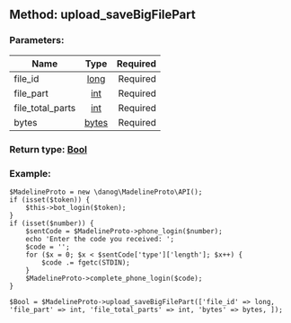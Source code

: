 ## Method: upload\_saveBigFilePart  

### Parameters:

| Name     |    Type       | Required |
|----------|:-------------:|---------:|
|file\_id|[long](../types/long.md) | Required|
|file\_part|[int](../types/int.md) | Required|
|file\_total\_parts|[int](../types/int.md) | Required|
|bytes|[bytes](../types/bytes.md) | Required|


### Return type: [Bool](../types/Bool.md)

### Example:


```
$MadelineProto = new \danog\MadelineProto\API();
if (isset($token)) {
    $this->bot_login($token);
}
if (isset($number)) {
    $sentCode = $MadelineProto->phone_login($number);
    echo 'Enter the code you received: ';
    $code = '';
    for ($x = 0; $x < $sentCode['type']['length']; $x++) {
        $code .= fgetc(STDIN);
    }
    $MadelineProto->complete_phone_login($code);
}

$Bool = $MadelineProto->upload_saveBigFilePart(['file_id' => long, 'file_part' => int, 'file_total_parts' => int, 'bytes' => bytes, ]);
```